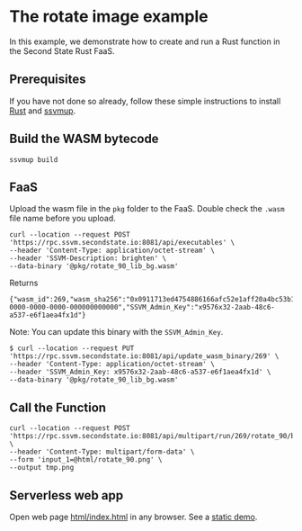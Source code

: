 # The rotate image example

In this example, we demonstrate how to create and run a Rust function in the Second State Rust FaaS.

## Prerequisites

If you have not done so already, follow these simple instructions to install [Rust](https://www.rust-lang.org/tools/install) and [ssvmup](https://www.secondstate.io/articles/ssvmup/).

## Build the WASM bytecode

```
ssvmup build
```

## FaaS

Upload the wasm file in the `pkg` folder to the FaaS. Double check the `.wasm` file name before you upload.

```
curl --location --request POST 'https://rpc.ssvm.secondstate.io:8081/api/executables' \
--header 'Content-Type: application/octet-stream' \
--header 'SSVM-Description: brighten' \
--data-binary '@pkg/rotate_90_lib_bg.wasm'
```

Returns

```
{"wasm_id":269,"wasm_sha256":"0x0911713ed4754886166afc52e1aff20a4bc53b1239f18ed6538207fc03da0dee","SSVM_Usage_Key":"00000000-0000-0000-0000-000000000000","SSVM_Admin_Key":"x9576x32-2aab-48c6-a537-e6f1aea4fx1d"}
```
Note: You can update this binary with the `SSVM_Admin_Key`.

```
$ curl --location --request PUT 'https://rpc.ssvm.secondstate.io:8081/api/update_wasm_binary/269' \
--header 'Content-Type: application/octet-stream' \
--header 'SSVM_Admin_Key: x9576x32-2aab-48c6-a537-e6f1aea4fx1d' \
--data-binary '@pkg/rotate_90_lib_bg.wasm'
```

## Call the Function


```
curl --location --request POST 'https://rpc.ssvm.secondstate.io:8081/api/multipart/run/269/rotate_90/bytes' \
--header 'Content-Type: multipart/form-data' \
--form 'input_1=@html/rotate_90.png' \
--output tmp.png
```

## Serverless web app

Open web page [html/index.html](html/index.html) in any browser. See a [static demo](https://second-state.github.io/wasm-learning/faas/image-rotate-90/html/index.html).
